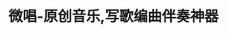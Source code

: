 ---
description: 你有歌词可以来找伴奏。
layout: post
results:
- primaryGenreName: Music
  version: '2.0.2'
  formattedPrice: 免费
  genreIds:
  - '6011'
  - '6002'
  artworkUrl60: http://is4.mzstatic.com/image/thumb/Purple60/v4/ec/92/91/ec9291a6-7e89-67b1-7ba3-0fe1f74980e5/source/60x60bb.jpg
  userRatingCountForCurrentVersion: 1
  minimumOsVersion: '8.0'
  appletvScreenshotUrls: &a []
  sellerName: Jingyi Hudong (Beijing) Technology Co., Ltd.
  supportedDevices:
  - iPad2Wifi
  - iPad23G
  - iPhone4S
  - iPadThirdGen
  - iPadThirdGen4G
  - iPhone5
  - iPodTouchFifthGen
  - iPadFourthGen
  - iPadFourthGen4G
  - iPadMini
  - iPadMini4G
  - iPhone5c
  - iPhone5s
  - iPhone6
  - iPhone6Plus
  - iPodTouchSixthGen
  genres:
  - 音乐
  - 工具
  currentVersionReleaseDate: '2016-07-28T00:18:52Z'
  trackName: 微唱-原创音乐,写歌编曲伴奏神器
  isVppDeviceBasedLicensingEnabled: true
  description: "微唱（Wesing） 是中国大陆地区真正意义上深入 MIDI制作的一款移动端原创音乐 APP。千位原创音乐人推荐,作词谱曲最佳选择。\n\n海量MIDI伴奏库免费使用、并可自由改编（变调、变速、变和弦），让原创歌曲作者随时随地录制、编写高品质音乐。原创音乐人们再也不用找不到编曲人而苦恼，微唱就是你身边的编曲大师。\n\n如果熟悉garageband、cubase，fl等工具会更容易上手使用。\n\n最潮的写歌神器，创作灵感备忘录，多人协同创作的音乐平台。\n\n原创音乐精英们还可以通过微唱平台相互建立连接，协同创作出原创音乐作品。改变原创音乐人缺乏编曲的窘境，是微唱的初衷和一直以来的愿景。\n\n\n\n【功能介绍】\n\n\t-
    『选伴奏』 听着微唱专业编曲师提供的伴奏素材，给你写歌灵感。\n\n\t- 『哼唱自动伴奏』 哼唱一段原创旋律，微唱为你自动配上伴奏。\n\n\t-
    『从零开始编曲』 将MIDI 片段拼接成一段高品质Demo。\n\n\t- 『和弦变换功能』 可将伴奏的和弦走向，换为想要的其他和弦走向，也可单独对某个和弦进行变换。\n\n\t-
    『协同音乐创作』 具有不同音乐技能的原创音乐人之间相互合作，创作出一首歌曲。\n\n\t- 『拍摄MV』 为歌曲拍摄带有字幕的MV。\n\n\n【联系我们】\n\n\t-
    官方微博：http://weibo.com/wesing0324\n\n\t- 官方微信公众号：wesing2015\n\n\t- 官方邮箱：wesing@jingyihudong.com"
  price: 0
  trackId: 1080561973
  releaseDate: '2016-02-16T22:01:24Z'
  advisories:
  - 偶尔/轻微的烟酒或毒品使用或相关内容
  - 偶尔/轻微的亵渎或低俗幽默
  - 偶尔/轻微的惊悚/恐怖题材
  - 偶尔/轻微的卡通或幻想暴力
  - 偶尔/轻微的成人/性暗示题材
  screenshotUrls:
  - http://a5.mzstatic.com/us/r30/Purple60/v4/ea/68/a4/ea68a4b6-610d-5564-3856-e79ce9b6361d/screen696x696.jpeg
  - http://a2.mzstatic.com/us/r30/Purple20/v4/1d/64/a0/1d64a0d0-e3da-e814-08a2-94c8b3d230df/screen696x696.jpeg
  - http://a5.mzstatic.com/us/r30/Purple18/v4/3a/91/5b/3a915bc3-bf8f-3b10-97fd-a3aaecccab08/screen696x696.jpeg
  - http://a2.mzstatic.com/us/r30/Purple30/v4/2e/9e/3a/2e9e3a36-c756-a112-3cde-dbbc6546bb47/screen696x696.jpeg
  - http://a3.mzstatic.com/us/r30/Purple30/v4/97/5d/0b/975d0b2e-4a40-191b-f0db-2175558edcb2/screen696x696.jpeg
  artistViewUrl: https://itunes.apple.com/cn/developer/jingyi-hudong-beijing-technology/id1048839498?uo=4
  primaryGenreId: 6011
  userRatingCount: 59
  averageUserRatingForCurrentVersion: 4
  kind: software
  fileSizeBytes: '331953465'
  bundleId: com.jyhd.wesingonline
  trackContentRating: 12+
  releaseNotes: 【修复一些闪退及错误】
  trackCensoredName: 微唱-原创音乐,写歌编曲伴奏神器
  contentAdvisoryRating: 12+
  isGameCenterEnabled: false
  artistName: Jingyi Hudong (Beijing) Technology Co., Ltd.
  languageCodesISO2A:
  - EN
  - ZH
  averageUserRating: 4
  features: *a
  wrapperType: software
  artworkUrl512: http://is4.mzstatic.com/image/thumb/Purple60/v4/ec/92/91/ec9291a6-7e89-67b1-7ba3-0fe1f74980e5/source/512x512bb.jpg
  artworkUrl100: http://is4.mzstatic.com/image/thumb/Purple60/v4/ec/92/91/ec9291a6-7e89-67b1-7ba3-0fe1f74980e5/source/100x100bb.jpg
  trackViewUrl: https://geo.itunes.apple.com/cn/app/wei-chang-yuan-chuang-yin/id1080561973?mt=8&uo=4
  artistId: 1048839498
  currency: CNY
  ipadScreenshotUrls: *a
category: 音乐
tags: tag1
resultCount: 1
title: 微唱-原创音乐,写歌编曲伴奏神器

---